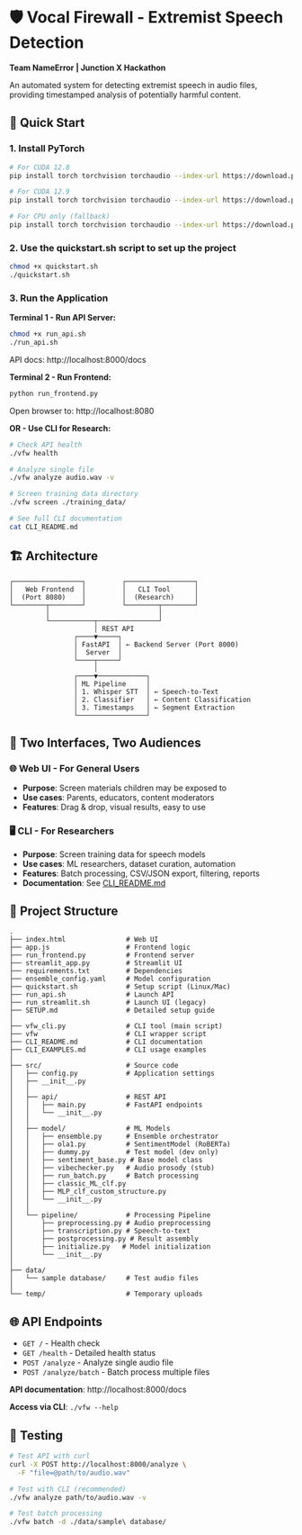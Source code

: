 # 🛡️ Vocal Firewall - Extremist Speech Detection

**Team NameError | Junction X Hackathon**

An automated system for detecting extremist speech in audio files, providing timestamped analysis of potentially harmful content.

## 🚀 Quick Start
### 1. Install PyTorch
```bash
# For CUDA 12.8
pip install torch torchvision torchaudio --index-url https://download.pytorch.org/whl/cu128

# For CUDA 12.9
pip install torch torchvision torchaudio --index-url https://download.pytorch.org/whl/cu129

# For CPU only (fallback)
pip install torch torchvision torchaudio --index-url https://download.pytorch.org/whl/cpu
```

### 2. Use the quickstart.sh script to set up the project
```bash
chmod +x quickstart.sh
./quickstart.sh
```

### 3. Run the Application

**Terminal 1 - Run API Server:**
```bash
chmod +x run_api.sh
./run_api.sh
```
API docs: http://localhost:8000/docs

**Terminal 2 - Run Frontend:**
```bash
python run_frontend.py
```
Open browser to: http://localhost:8080

**OR - Use CLI for Research:**
```bash
# Check API health
./vfw health

# Analyze single file
./vfw analyze audio.wav -v

# Screen training data directory
./vfw screen ./training_data/

# See full CLI documentation
cat CLI_README.md
```

## 🏗️ Architecture

```
┌─────────────────┐         ┌─────────────────┐
│   Web Frontend  │         │   CLI Tool      │
│  (Port 8080)    │         │  (Research)     │
└────────┬────────┘         └────────┬────────┘
         │                           │
         └───────────┬───────────────┘
                     │ REST API
                ┌────▼─────┐
                │ FastAPI  │ ← Backend Server (Port 8000)
                │  Server  │
                └────┬─────┘
                     │
                ┌────▼────────────┐
                │ ML Pipeline     │
                │ 1. Whisper STT  │ ← Speech-to-Text
                │ 2. Classifier   │ ← Content Classification
                │ 3. Timestamps   │ ← Segment Extraction
                └─────────────────┘
```

## 🎯 Two Interfaces, Two Audiences

### 🌐 Web UI - For General Users
- **Purpose**: Screen materials children may be exposed to
- **Use cases**: Parents, educators, content moderators
- **Features**: Drag & drop, visual results, easy to use

### 🖥️ CLI - For Researchers
- **Purpose**: Screen training data for speech models
- **Use cases**: ML researchers, dataset curation, automation
- **Features**: Batch processing, CSV/JSON export, filtering, reports
- **Documentation**: See [CLI_README.md](CLI_README.md)

## 📂 Project Structure

```
.
├── index.html               # Web UI
├── app.js                   # Frontend logic
├── run_frontend.py          # Frontend server
├── streamlit_app.py         # Streamlit UI
├── requirements.txt         # Dependencies
├── ensemble_config.yaml     # Model configuration
├── quickstart.sh            # Setup script (Linux/Mac)
├── run_api.sh               # Launch API
├── run_streamlit.sh         # Launch UI (legacy)
├── SETUP.md                 # Detailed setup guide
│
├── vfw_cli.py               # CLI tool (main script)
├── vfw                      # CLI wrapper script
├── CLI_README.md            # CLI documentation
├── CLI_EXAMPLES.md          # CLI usage examples
│
├── src/                     # Source code
│   ├── config.py            # Application settings
│   ├── __init__.py
│   │
│   ├── api/                 # REST API
│   │   ├── main.py          # FastAPI endpoints
│   │   └── __init__.py
│   │
│   ├── model/               # ML Models
│   │   ├── ensemble.py      # Ensemble orchestrator
│   │   ├── ola1.py          # SentimentModel (RoBERTa)
│   │   ├── dummy.py         # Test model (dev only)
│   │   ├── sentiment_base.py # Base model class
│   │   ├── vibechecker.py   # Audio prosody (stub)
│   │   ├── run_batch.py     # Batch processing
│   │   ├── classic_ML_clf.py
│   │   ├── MLP_clf_custom_structure.py
│   │   └── __init__.py
│   │
│   └── pipeline/            # Processing Pipeline
│       ├── preprocessing.py # Audio preprocessing
│       ├── transcription.py # Speech-to-text
│       ├── postprocessing.py # Result assembly
│       ├── initialize.py   # Model initialization
│       └── __init__.py
│
├── data/
│   └── sample database/     # Test audio files
│
└── temp/                    # Temporary uploads
```

## 🌐 API Endpoints

- `GET /` - Health check
- `GET /health` - Detailed health status
- `POST /analyze` - Analyze single audio file
- `POST /analyze/batch` - Batch process multiple files

**API documentation**: http://localhost:8000/docs

**Access via CLI**: `./vfw --help`

## 🧪 Testing

```bash
# Test API with curl
curl -X POST http://localhost:8000/analyze \
  -F "file=@path/to/audio.wav"

# Test with CLI (recommended)
./vfw analyze path/to/audio.wav -v

# Test batch processing
./vfw batch -d ./data/sample\ database/
```
